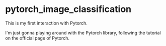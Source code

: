 # pytorch_image_classification
This is my first interaction with Pytorch.

I'm just gonna playing around with the Pytorch library, following the tutorial on the official page of Pytorch.
